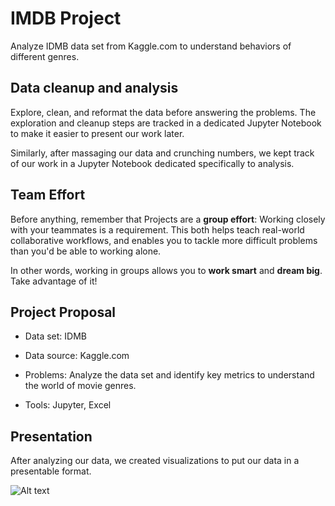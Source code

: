 # IMDB Project

Analyze IDMB data set from Kaggle.com to understand behaviors of different genres.

## Data cleanup and analysis

Explore, clean, and reformat the data before answering the problems. The exploration and cleanup steps are tracked in a dedicated Jupyter Notebook to make it easier to present our work later.

Similarly, after massaging our data and crunching numbers, we kept track of our work in a Jupyter Notebook dedicated specifically to analysis.

## Team Effort

Before anything, remember that Projects are a **group effort**: Working closely with your teammates is a requirement. This both helps teach real-world collaborative workflows, and enables you to tackle more difficult problems than you'd be able to working alone.

In other words, working in groups allows you to **work smart** and **dream big**. Take advantage of it!

## Project Proposal

* Data set: IDMB

* Data source: Kaggle.com

* Problems: Analyze the data set and identify key metrics to understand the world of movie genres.

* Tools: Jupyter, Excel

## Presentation

After analyzing our data, we created visualizations to put our data in a presentable format.

![Alt text](https://user-images.githubusercontent.com/79487358/137815077-91f408f3-9c09-4375-ae18-63e3224e10ab.png "Optional title")

